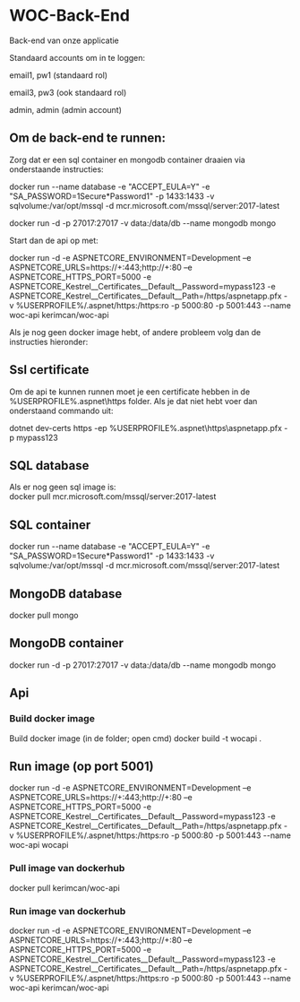 # WOC-Back-End 

Back-end van onze applicatie

Standaard accounts om in te loggen:

email1, pw1 (standaard rol)

email3, pw3 (ook standaard rol)

admin, admin (admin account)

## Om de back-end te runnen:
Zorg dat er een sql container en mongodb container draaien via onderstaande instructies:

docker run --name database -e "ACCEPT_EULA=Y" -e "SA_PASSWORD=1Secure*Password1" -p 1433:1433 -v sqlvolume:/var/opt/mssql -d mcr.microsoft.com/mssql/server:2017-latest

docker run -d -p 27017:27017 -v data:/data/db --name mongodb mongo

Start dan de api op met:

docker run -d -e ASPNETCORE_ENVIRONMENT=Development –e ASPNETCORE_URLS=https://+:443;http://+:80 –e ASPNETCORE_HTTPS_PORT=5000  -e ASPNETCORE_Kestrel__Certificates__Default__Password=mypass123  -e ASPNETCORE_Kestrel__Certificates__Default__Path=/https/aspnetapp.pfx -v %USERPROFILE%/.aspnet/https:/https:ro -p 5000:80 -p 5001:443 --name woc-api kerimcan/woc-api

Als je nog geen docker image hebt, of andere probleem volg dan de instructies hieronder:

## Ssl certificate
Om de api te kunnen runnen moet je een certificate hebben in de %USERPROFILE%\.aspnet\https folder. Als je dat niet hebt voer dan onderstaand commando uit:

dotnet dev-certs https -ep %USERPROFILE%\.aspnet\https\aspnetapp.pfx -p mypass123  

## SQL database 
Als er nog geen sql image is:   
docker pull mcr.microsoft.com/mssql/server:2017-latest  

## SQL container
docker run --name database -e "ACCEPT_EULA=Y" -e "SA_PASSWORD=1Secure*Password1" -p 1433:1433 -v sqlvolume:/var/opt/mssql -d mcr.microsoft.com/mssql/server:2017-latest

## MongoDB database
docker pull mongo

## MongoDB container
docker run -d -p 27017:27017 -v data:/data/db --name mongodb mongo

## Api  
### Build docker image
Build docker image (in de folder; open cmd)
docker build -t wocapi . 

## Run image (op port 5001)
docker run -d -e ASPNETCORE_ENVIRONMENT=Development –e ASPNETCORE_URLS=https://+:443;http://+:80 –e ASPNETCORE_HTTPS_PORT=5000  -e ASPNETCORE_Kestrel__Certificates__Default__Password=mypass123  -e ASPNETCORE_Kestrel__Certificates__Default__Path=/https/aspnetapp.pfx -v %USERPROFILE%/.aspnet/https:/https:ro -p 5000:80 -p 5001:443 --name woc-api wocapi

### Pull image van dockerhub
docker pull kerimcan/woc-api

### Run image van dockerhub
docker run -d -e ASPNETCORE_ENVIRONMENT=Development –e ASPNETCORE_URLS=https://+:443;http://+:80 –e ASPNETCORE_HTTPS_PORT=5000  -e ASPNETCORE_Kestrel__Certificates__Default__Password=mypass123  -e ASPNETCORE_Kestrel__Certificates__Default__Path=/https/aspnetapp.pfx -v %USERPROFILE%/.aspnet/https:/https:ro -p 5000:80 -p 5001:443 --name woc-api kerimcan/woc-api

